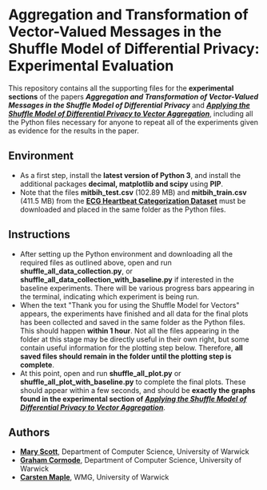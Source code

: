 # Aggregation and Transformation of Vector-Valued Messages in the Shuffle Model of Differential Privacy: Experimental Evaluation

This repository contains all the supporting files for the **experimental sections** of the papers **_Aggregation and Transformation of Vector-Valued Messages in the Shuffle Model of Differential Privacy_** and **_[Applying the Shuffle Model of Differential Privacy to Vector Aggregation](https://arxiv.org/abs/2112.05464)_**, including all the Python files necessary for anyone to repeat all of the experiments given as evidence for the results in the paper.

## Environment

- As a first step, install the **latest version of Python 3**, and install the additional packages **decimal, matplotlib and scipy** using **PIP**.
- Note that the files **mitbih_test.csv** (102.89 MB) and **mitbih_train.csv** (411.5 MB) from the [**ECG Heartbeat Categorization Dataset**](https://www.kaggle.com/shayanfazeli/heartbeat) must be downloaded and placed in the same folder as the Python files.

## Instructions

- After setting up the Python environment and downloading all the required files as outlined above, open and run **shuffle_all_data_collection.py**, or **shuffle_all_data_collection_with_baseline.py** if interested in the baseline experiments. There will be various progress bars appearing in the terminal, indicating which experiment is being run. 
- When the text "Thank you for using the Shuffle Model for Vectors" appears, the experiments have finished and all data for the final plots has been collected and saved in the same folder as the Python files. This should happen **within 1 hour**. Not all the files appearing in the folder at this stage may be directly useful in their own right, but some contain useful information for the plotting step below. Therefore, **all saved files should remain in the folder until the plotting step is complete**.
- At this point, open and run **shuffle_all_plot.py** or **shuffle_all_plot_with_baseline.py** to complete the final plots. These should appear within a few seconds, and should be **exactly the graphs found in the experimental section of _[Applying the Shuffle Model of Differential Privacy to Vector Aggregation](https://arxiv.org/abs/2112.05464)_**.

## Authors

- **[Mary Scott](https://warwick.ac.uk/fac/sci/dcs/people/u1607226)**, Department of Computer Science, University of Warwick
- **[Graham Cormode](http://dimacs.rutgers.edu/~graham/)**, Department of Computer Science, University of Warwick
- **[Carsten Maple](https://warwick.ac.uk/fac/sci/wmg/people/profile/?wmgid=1102)**, WMG, University of Warwick
